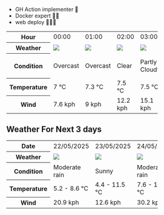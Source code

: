 - GH Action implementer 🚀
- Docker expert 🐳🚢
- web deploy 👨🏻‍💻

<div style="width:400px">


<table>
    <tr>
        <th>Hour</th>
        <td>00:00</td><td>01:00</td><td>02:00</td><td>03:00</td><td>04:00</td><td>05:00</td><td>06:00</td><td>07:00</td><td>08:00</td><td>09:00</td><td>10:00</td><td>11:00</td><td>12:00</td><td>13:00</td><td>14:00</td><td>15:00</td><td>16:00</td><td>17:00</td><td>18:00</td><td>19:00</td><td>20:00</td><td>21:00</td><td>22:00</td><td>23:00</td>
    </tr>
    <tr>
        <th>Weather</th>
        <td><img src="https://cdn.weatherapi.com/weather/64x64/night/122.png"></img></td><td><img src="https://cdn.weatherapi.com/weather/64x64/night/122.png"></img></td><td><img src="https://cdn.weatherapi.com/weather/64x64/night/113.png"></img></td><td><img src="https://cdn.weatherapi.com/weather/64x64/night/116.png"></img></td><td><img src="https://cdn.weatherapi.com/weather/64x64/night/116.png"></img></td><td><img src="https://cdn.weatherapi.com/weather/64x64/night/122.png"></img></td><td><img src="https://cdn.weatherapi.com/weather/64x64/night/263.png"></img></td><td><img src="https://cdn.weatherapi.com/weather/64x64/night/266.png"></img></td><td><img src="https://cdn.weatherapi.com/weather/64x64/day/296.png"></img></td><td><img src="https://cdn.weatherapi.com/weather/64x64/day/296.png"></img></td><td><img src="https://cdn.weatherapi.com/weather/64x64/day/296.png"></img></td><td><img src="https://cdn.weatherapi.com/weather/64x64/day/296.png"></img></td><td><img src="https://cdn.weatherapi.com/weather/64x64/day/296.png"></img></td><td><img src="https://cdn.weatherapi.com/weather/64x64/day/266.png"></img></td><td><img src="https://cdn.weatherapi.com/weather/64x64/day/176.png"></img></td><td><img src="https://cdn.weatherapi.com/weather/64x64/day/176.png"></img></td><td><img src="https://cdn.weatherapi.com/weather/64x64/day/176.png"></img></td><td><img src="https://cdn.weatherapi.com/weather/64x64/day/176.png"></img></td><td><img src="https://cdn.weatherapi.com/weather/64x64/night/116.png"></img></td><td><img src="https://cdn.weatherapi.com/weather/64x64/night/113.png"></img></td><td><img src="https://cdn.weatherapi.com/weather/64x64/night/113.png"></img></td><td><img src="https://cdn.weatherapi.com/weather/64x64/night/113.png"></img></td><td><img src="https://cdn.weatherapi.com/weather/64x64/night/113.png"></img></td><td><img src="https://cdn.weatherapi.com/weather/64x64/night/113.png"></img></td>
    </tr>
    <tr>
        <th>Condition</th>
        <td width="200px">Overcast </td><td width="200px">Overcast </td><td width="200px">Clear </td><td width="200px">Partly Cloudy </td><td width="200px">Partly Cloudy </td><td width="200px">Overcast </td><td width="200px">Patchy light drizzle</td><td width="200px">Light drizzle</td><td width="200px">Light rain</td><td width="200px">Light rain</td><td width="200px">Light rain</td><td width="200px">Light rain</td><td width="200px">Light rain</td><td width="200px">Light drizzle</td><td width="200px">Patchy rain nearby</td><td width="200px">Patchy rain nearby</td><td width="200px">Patchy rain nearby</td><td width="200px">Patchy rain nearby</td><td width="200px">Partly Cloudy </td><td width="200px">Clear </td><td width="200px">Clear </td><td width="200px">Clear </td><td width="200px">Clear </td><td width="200px">Clear </td>
    </tr>
    <tr>
        <th>Temperature</th>
        <td>7 °C</td><td>7.3 °C</td><td>7.5 °C</td><td>7.5 °C</td><td>7 °C</td><td>6.5 °C</td><td>6.8 °C</td><td>7.2 °C</td><td>8.4 °C</td><td>7.5 °C</td><td>7.5 °C</td><td>7.6 °C</td><td>7.7 °C</td><td>7.7 °C</td><td>8 °C</td><td>8.2 °C</td><td>8.6 °C</td><td>8.3 °C</td><td>7.5 °C</td><td>6.9 °C</td><td>6.4 °C</td><td>6 °C</td><td>5.5 °C</td><td>5.2 °C</td>
    </tr>
    <tr>
        <th>Wind</th>
        <td>7.6 kph</td><td>9 kph</td><td>12.2 kph</td><td>15.1 kph</td><td>16.9 kph</td><td>16.9 kph</td><td>18 kph</td><td>17.6 kph</td><td>20.9 kph</td><td>14.4 kph</td><td>14.4 kph</td><td>11.2 kph</td><td>11.5 kph</td><td>9.7 kph</td><td>8.6 kph</td><td>6.8 kph</td><td>6.5 kph</td><td>5.8 kph</td><td>5.8 kph</td><td>5.8 kph</td><td>6.5 kph</td><td>6.1 kph</td><td>6.1 kph</td><td>6.5 kph</td>
    </tr>
</table>


<div/>

## Weather For Next 3 days

<div style="width:400px">


<table>
    <tr>
        <th>Date</th>
        <td>22/05/2025</td><td>23/05/2025</td><td>24/05/2025</td>
    </tr>
    <tr>
        <th>Weather</th>
        <td><img src="https://cdn.weatherapi.com/weather/64x64/day/302.png"/></td><td><img src="https://cdn.weatherapi.com/weather/64x64/day/113.png"/></td><td><img src="https://cdn.weatherapi.com/weather/64x64/day/302.png"/></td>
    </tr>
    <tr>
        <th>Condition</th>
        <td width="200px">Moderate rain</td><td width="200px">Sunny</td><td width="200px">Moderate rain</td>
    </tr>
    <tr>
        <th>Temperature</th>
        <td>5.2 -  8.6 °C</td><td>4.4 -  11.5 °C</td><td>7.6 -  11.4 °C</td>
    </tr>
    <tr>
        <th>Wind</th>
        <td>20.9 kph</td><td>12.6 kph</td><td>30.2 kph</td>
    </tr>
</table>


<div/>


